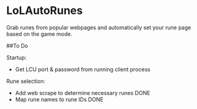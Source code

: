 # LoLAutoRunes
Grab runes from popular webpages and automatically set your rune page based on the game mode.

##To Do

Startup:
- Get LCU port & password from running client process

Rune selection:
- Add web scrape to determine necessary runes DONE
- Map rune names to rune IDs DONE
